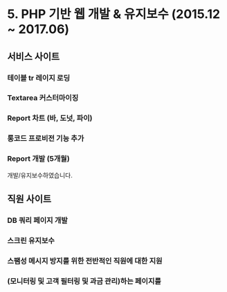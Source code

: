 # 5. PHP 기반 웹 개발 & 유지보수 (2015.12 ~ 2017.06)

## 서비스 사이트

### 테이블 tr 레이지 로딩
### Textarea 커스터마이징
### Report 차트 (바, 도넛, 파이)
### 롱코드 프로비전 기능 추가
### Report 개발 (5개월)
   
  
개발/유지보수하였습니다.


## 직원 사이트

### DB 쿼리 페이지 개발

<admin-slick/>

### 스크린 유지보수
### 스팸성 메시지 방지를 위한 전반적인 직원에 대한 지원
### (모니터링 및 고객 필터링 및 과금 관리)하는 페이지를
